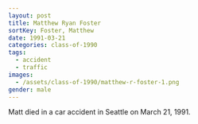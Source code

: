 ```yaml
---
layout: post
title: Matthew Ryan Foster
sortKey: Foster, Matthew
date: 1991-03-21
categories: class-of-1990
tags:
  - accident
  - traffic
images:
  - /assets/class-of-1990/matthew-r-foster-1.png
gender: male
---
```

Matt died in a car accident in Seattle on March 21, 1991.
